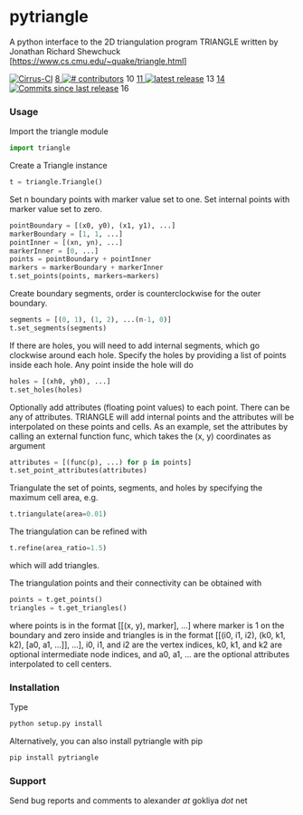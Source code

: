 # pytriangle

A python interface to the 2D triangulation program TRIANGLE written by 
Jonathan Richard Shewchuck [https://www.cs.cmu.edu/~quake/triangle.html]

<p align="left">
<a href="https://cirrus-ci.com/github/pletzer/pytriangle">
<img src="https://api.cirrus-ci.com/github/pletzer/pytriangle.svg?branch=master"
     alt="Cirrus-CI" /></a>
 <a href="https://github.com/pletzer/pytriangle/graphs/contributors">
  8 <img src="https://img.shields.io/github/contributors/pletzer/pytriangle.svg"
  9      alt="# contributors" /></a>
 10 <a href="https://github.com/pletzer/pytriangle/releases">
 11 <img src="https://img.shields.io/github/v/release/pletzer/pytriangle"
 12      alt="latest release" /></a>
 13 <a href="https://github.com/pletzer/pytriangle/commits/master">
 14 <img src="https://img.shields.io/github/commits-since/pletzer/pytriangle/latest.svg"
 15      alt="Commits since last release" /></a>
 16 </p>


### Usage ###

Import the triangle module
```python
import triangle
```

Create a Triangle instance
```python
t = triangle.Triangle()
```

Set n boundary points with marker value set to one. Set internal points with marker 
value set to zero.  
```python
pointBoundary = [(x0, y0), (x1, y1), ...]
markerBoundary = [1, 1, ...]
pointInner = [(xn, yn), ...]
markerInner = [0, ...]
points = pointBoundary + pointInner
markers = markerBoundary + markerInner
t.set_points(points, markers=markers)
```

Create boundary segments, order is counterclockwise for the outer boundary. 
```python
segments = [(0, 1), (1, 2), ...(n-1, 0)]
t.set_segments(segments)
```

If there are holes, you will need to add internal segments, which go clockwise 
around each hole. Specify the holes by providing a list of points inside each hole. 
Any point inside the hole will do
```python
holes = [(xh0, yh0), ...]
t.set_holes(holes)
```

Optionally add attributes (floating point values) to each point. There can be any 
of attributes. TRIANGLE will add internal points and the attributes will be interpolated
on these points and cells. As an example, set the attributes by calling an external 
function func, which takes the (x, y) coordinates as argument
```python
attributes = [(func(p), ...) for p in points]
t.set_point_attributes(attributes) 
```

Triangulate the set of points, segments, and holes 
by specifying the maximum cell area, e.g.
```python
t.triangulate(area=0.01)
```

The triangulation can be refined with  
```python
t.refine(area_ratio=1.5)
```
which will add triangles.

The triangulation points and their connectivity can be obtained with
```python
points = t.get_points()
triangles = t.get_triangles()
```
where points is in the format [[(x, y), marker], ...] where marker is 1 on the boundary 
and zero inside and triangles is in the format [[(i0, i1, i2), (k0, k1, k2), [a0, a1, ...]], ...],
i0, i1, and i2 are the vertex indices, k0, k1, and k2 are optional intermediate node indices, and 
a0, a1, ... are the optional attributes interpolated to cell centers. 

### Installation ###

Type 
```bash
python setup.py install
```

Alternatively, you can also install pytriangle with pip
```bash
pip install pytriangle
```

### Support ###

Send bug reports and comments to alexander _at_ gokliya _dot_ net

